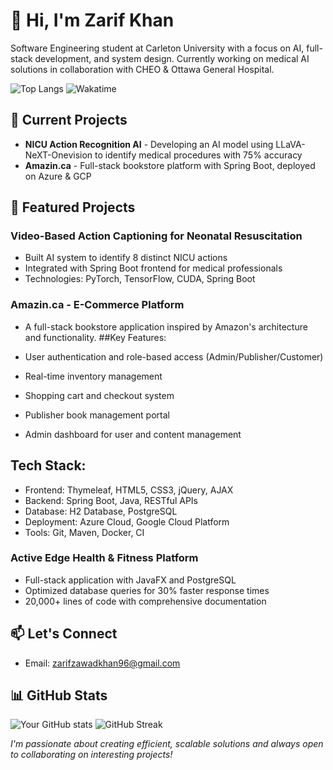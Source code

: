 # 👋 Hi, I'm Zarif Khan

Software Engineering student at Carleton University with a focus on AI, full-stack development, and system design. Currently working on medical AI solutions in collaboration with CHEO & Ottawa General Hospital.


![Top Langs](https://github-readme-stats.vercel.app/api/top-langs/?username=Nicerice96&layout=compact&theme=radical)
![Wakatime](https://wakatime.com/badge/user/your-wakatime-id.svg)

## 🔭 Current Projects
- **NICU Action Recognition AI** - Developing an AI model using LLaVA-NeXT-Onevision to identify medical procedures with 75% accuracy
- **Amazin.ca** - Full-stack bookstore platform with Spring Boot, deployed on Azure & GCP

## 🚀 Featured Projects

### Video-Based Action Captioning for Neonatal Resuscitation
- Built AI system to identify 8 distinct NICU actions
- Integrated with Spring Boot frontend for medical professionals
- Technologies: PyTorch, TensorFlow, CUDA, Spring Boot

### Amazin.ca - E-Commerce Platform
- A full-stack bookstore application inspired by Amazon's architecture and functionality.
##Key Features:

- User authentication and role-based access (Admin/Publisher/Customer)
- Real-time inventory management
- Shopping cart and checkout system
- Publisher book management portal
- Admin dashboard for user and content management

## Tech Stack:

- Frontend: Thymeleaf, HTML5, CSS3, jQuery, AJAX
- Backend: Spring Boot, Java, RESTful APIs
- Database: H2 Database, PostgreSQL
- Deployment: Azure Cloud, Google Cloud Platform
- Tools: Git, Maven, Docker, CI


### Active Edge Health & Fitness Platform
- Full-stack application with JavaFX and PostgreSQL
- Optimized database queries for 30% faster response times
- 20,000+ lines of code with comprehensive documentation

## 📫 Let's Connect
- Email: zarifzawadkhan96@gmail.com

## 📊 GitHub Stats
![Your GitHub stats](https://github-readme-stats.vercel.app/api?username=Nicerice96&show_icons=true&theme=radical)
![GitHub Streak](https://github-readme-streak-stats.herokuapp.com/?user=Nicerice96&theme=radical)


_I'm passionate about creating efficient, scalable solutions and always open to collaborating on interesting projects!_
